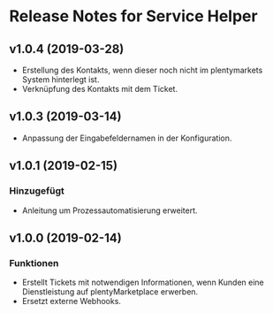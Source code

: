 # Release Notes for Service Helper

## v1.0.4 (2019-03-28)
- Erstellung des Kontakts, wenn dieser noch nicht im plentymarkets System hinterlegt ist.
- Verknüpfung des Kontakts mit dem Ticket.

## v1.0.3 (2019-03-14)
- Anpassung der Eingabefeldernamen in der Konfiguration.

## v1.0.1 (2019-02-15)

### Hinzugefügt
- Anleitung um Prozessautomatisierung erweitert.
 
## v1.0.0 (2019-02-14)

### Funktionen
- Erstellt Tickets mit notwendigen Informationen, wenn Kunden eine Dienstleistung auf plentyMarketplace erwerben.
- Ersetzt externe Webhooks.
